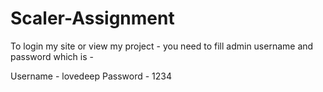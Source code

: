 # Scaler-Assignment

To login my site or view my project - you need to fill admin username and password which is -

Username - lovedeep
Password - 1234

